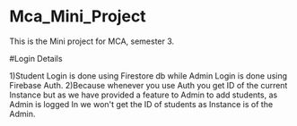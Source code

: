# Mca_Mini_Project
This is the Mini project for MCA, semester 3.

#Login Details

1)Student Login is done using Firestore db while Admin Login is done using Firebase Auth.
2)Because whenever you use Auth you get ID of the current Instance but as we have provided a feature to Admin to add students, as Admin is logged In we won't get the
ID of students as Instance is of the Admin.

